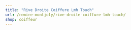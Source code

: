 ```yaml
---
title: "Rive Droite Coiffure Lmh Touch"
url: /remire-montjoly/rive-droite-coiffure-lmh-touch/
shop: coiffeur
---
```

